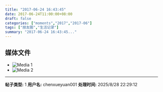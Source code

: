 ```yaml
---
title: "2017-06-24 16:43:45"
date: 2017-06-24T11:00:00+08:00
draft: false
categories: ["moments","2017","2017-06"]
tags: ["朋友圈","生活记录"]
summary: "2017-06-24 16:43:45..."
---
```


## 媒体文件

- ![Media 1](/Moments/photos/2017-06-24/201706241643450.jpg)
- ![Media 2](/Moments/photos/2017-06-24/201706241643451.jpg)

---

**帖子类型:** 1
**用户名:** chenxueyuan001
**处理时间:** 2025/8/28 22:29:12
